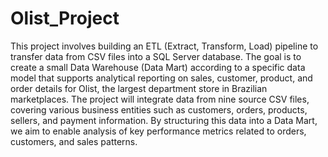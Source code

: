 # Olist_Project
This project involves building an ETL (Extract, Transform, Load) pipeline to transfer data from CSV files into a SQL Server database. The goal is to create a small Data Warehouse (Data Mart) according to a specific data model that supports analytical reporting on sales, customer, product, and order details for Olist, the largest department store in Brazilian marketplaces.
The project will integrate data from nine source CSV files, covering various business entities such as customers, orders, products, sellers, and payment information. By structuring this data into a Data Mart, we aim to enable analysis of key performance metrics related to orders, customers, and sales patterns.
